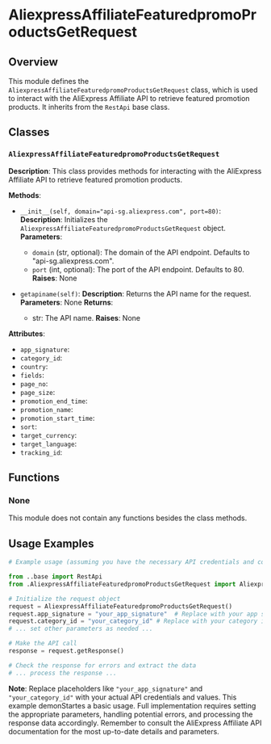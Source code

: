# AliexpressAffiliateFeaturedpromoProductsGetRequest

## Overview

This module defines the `AliexpressAffiliateFeaturedpromoProductsGetRequest` class, which is used to interact with the AliExpress Affiliate API to retrieve featured promotion products. It inherits from the `RestApi` base class.


## Classes

### `AliexpressAffiliateFeaturedpromoProductsGetRequest`

**Description**: This class provides methods for interacting with the AliExpress Affiliate API to retrieve featured promotion products.


**Methods**:

- `__init__(self, domain="api-sg.aliexpress.com", port=80)`:
    **Description**: Initializes the `AliexpressAffiliateFeaturedpromoProductsGetRequest` object.
    **Parameters**:
    - `domain` (str, optional): The domain of the API endpoint. Defaults to "api-sg.aliexpress.com".
    - `port` (int, optional): The port of the API endpoint. Defaults to 80.
    **Raises**: None


- `getapiname(self)`:
    **Description**: Returns the API name for the request.
    **Parameters**:
    None
    **Returns**:
    - str: The API name.
    **Raises**:
    None


**Attributes**:

- `app_signature`:
- `category_id`:
- `country`:
- `fields`:
- `page_no`:
- `page_size`:
- `promotion_end_time`:
- `promotion_name`:
- `promotion_start_time`:
- `sort`:
- `target_currency`:
- `target_language`:
- `tracking_id`:


## Functions

### None

This module does not contain any functions besides the class methods.


## Usage Examples

```python
# Example usage (assuming you have the necessary API credentials and configurations)

from ..base import RestApi
from .AliexpressAffiliateFeaturedpromoProductsGetRequest import AliexpressAffiliateFeaturedpromoProductsGetRequest

# Initialize the request object
request = AliexpressAffiliateFeaturedpromoProductsGetRequest()
request.app_signature = "your_app_signature"  # Replace with your app signature
request.category_id = "your_category_id" # Replace with your category id
# ... set other parameters as needed ...

# Make the API call
response = request.getResponse()

# Check the response for errors and extract the data
# ... process the response ...
```

**Note**: Replace placeholders like `"your_app_signature"` and `"your_category_id"` with your actual API credentials and values. This example demonStartes a basic usage.  Full implementation requires setting the appropriate parameters, handling potential errors, and processing the response data accordingly. Remember to consult the AliExpress Affiliate API documentation for the most up-to-date details and parameters.